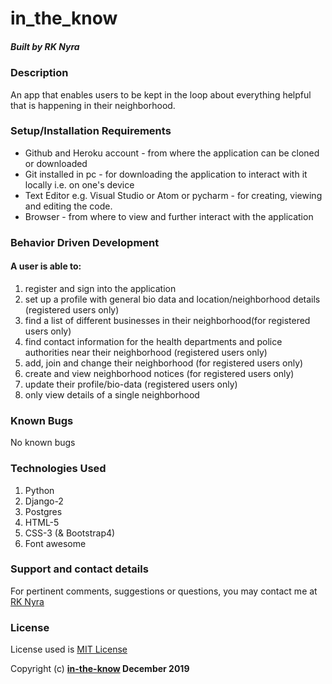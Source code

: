 # in_the_know

##### Built by **RK Nyra**

### Description
An app that enables users to be kept in the loop about everything helpful that is happening in their neighborhood.

### Setup/Installation Requirements
* Github and Heroku account - from where the application can be cloned or downloaded
* Git installed in pc - for downloading the application to interact with it locally i.e. on one's device
* Text Editor e.g. Visual Studio or Atom or pycharm - for creating, viewing and editing the code.
* Browser - from where to view and further interact with the application

### Behavior Driven Development
#### A user is able to:
1. register and sign into the application
2. set up a profile with general bio data and location/neighborhood details (registered users only)
3. find a list of different businesses in their neighborhood(for registered users only)
4. find contact information for the health departments and police authorities near their neighborhood (registered users only)
5. add, join and change their neighborhood (for registered users only)
6. create and view neighborhood notices (for registered users only)
7. update their profile/bio-data (registered users only)
8. only view details of a single neighborhood


### Known Bugs
No known bugs

### Technologies Used
1. Python 
2. Django-2
3. Postgres
4. HTML-5
5. CSS-3 (& Bootstrap4)
6. Font awesome


### Support and contact details
For pertinent comments, suggestions or questions, you may contact me at [RK Nyra](https://www.gmail.com/)

### License
License used is <a href="https://choosealicense.com/licenses/mit/">MIT License</a> <br>

Copyright (c) **[in-the-know](https://in-the-know.herokuapp.com/) December 2019**